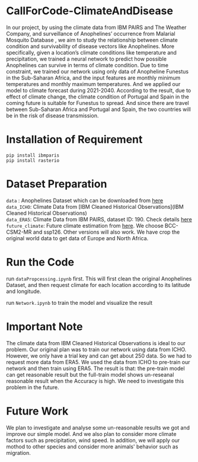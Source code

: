 # CallForCode-ClimateAndDisease

In our project, by using the climate data from IBM PAIRS and The Weather Company, and surveillance of Anophelines’ occurrence from Malarial Mosquito Database , we aim to study the relationship between climate condition and survivability of disease vectors like Anophelines. More specifically, given a location’s climate conditions like temperature and precipitation, we trained a neural network to predict how possible Anophelines can survive in terms of climate condition. Due to time constraint, we trained our network using only data of Anopheline Funestus in the Sub-Saharan Africa, and the input features are monthly minimum temperatures and monthly maximum temperatures. And we applied our model to climate forecast during 2021-2040. According to the result, due to effect of climate change, the climate condition of Portugal and Spain in the coming future is suitable for Funestus to spread. And since there are travel between Sub-Saharan Africa and Portugal and Spain, the two countries will be in the risk of disease transmission.

# Installation of Requirement
```pip install ibmparis```<br/>
```pip install rasterio```<br/>

# Dataset Preparation
```data``` : Anophelines Dataset which can be downloaded from [here](https://www.kaggle.com/jboysen/malaria-mosquito) <br/>
```data_ICHO```: Climate Data from [IBM Cleaned Historical Observations](IBM Cleaned Historical Observations)  <br/>
```data_ERA5```: Climate Data from IBM PAIRS, dataset ID: 190. Check details [here](https://github.com/academic-initiative/research-challenge-2021/blob/main/jupyter-platform/EIS%20DataSet%20Report%20July%202021.pdf) <br/>
```future_climate```: Future climate estimation from [here](https://worldclim.org/data/cmip6/cmip6_clim2.5m.html). We choose BCC-CSM2-MR and ssp126. Other versions will also work. We have crop the original world data to get data of Europe and North Africa.

# Run the Code

run ```dataPropcessing.ipynb``` first. This will first clean the original Anophelines Dataset, and then request climate for each location according to its latitude and longitude.<br/>

run ```Network.ipynb``` to train the model and visualize the result <br/>

# Important Note
The climate data from IBM Cleaned Historical Observations is ideal to our problem. Our original plan was to train our network using data from ICHO. However, we only have a trial key and can get about 250 data. So we had to request more data from ERA5. We used the data from ICHO to pre-train our network and then train using ERA5. The result is that: the pre-train model can get reasonable result but the full-train model shows un-reseanal reasonable result when the Accuracy is high. We need to investigate this problem in the future.

# Future Work
We plan to investigate and analyse some un-reasonable results we got and improve our simple model. And we also plan to consider more climate factors such as precipitation, wind speed. In addition, we will apply our mothod to other species and consider more animals' behavior such as migration.
